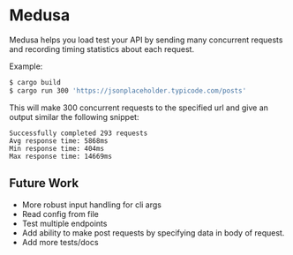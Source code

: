 # Medusa

Medusa helps you load test your API by sending many concurrent requests and recording timing statistics about each request.

Example:

```sh
$ cargo build
$ cargo run 300 'https://jsonplaceholder.typicode.com/posts'
```

This will make 300 concurrent requests to the specified url and give an output similar the following snippet:

```
Successfully completed 293 requests
Avg response time: 5868ms
Min response time: 404ms
Max response time: 14669ms
```

## Future Work

* More robust input handling for cli args
* Read config from file
* Test multiple endpoints
* Add ability to make post requests by specifying data in body of request.
* Add more tests/docs
